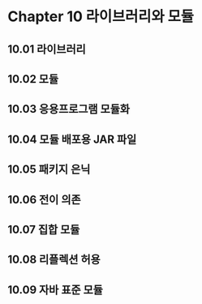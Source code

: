 # Chapter 10 라이브러리와 모듈
## 10.01 라이브러리
## 10.02 모듈
## 10.03 응용프로그램 모듈화
## 10.04 모듈 배포용 JAR 파일
## 10.05 패키지 은닉
## 10.06 전이 의존
## 10.07 집합 모듈
## 10.08 리플렉션 허용
## 10.09 자바 표준 모듈
